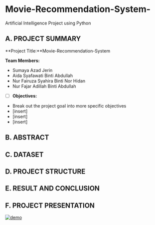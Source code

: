 # Movie-Recommendation-System-
Artificial Intelligence Project using Python
## A. PROJECT SUMMARY

**Project Title:**Movie-Recommendation-System

**Team Members:** 
- Sumaya Azad Jerin
- Aida Syafawati Binti Abdullah
- Nur Fairuza Syahira Binti Nor Hidan
- Nur Fajar Adillah Binti Abdullah


- [ ] **Objectives:**
- Break out the project goal into more specific objectives
- [insert]
- [insert]
- [insert]











##  B. ABSTRACT 












## C.  DATASET









## D.   PROJECT STRUCTURE









## E.  RESULT AND CONCLUSION







## F.   PROJECT PRESENTATION 







[![demo](https://img.youtube.com/vi/-R64Lh1Qwl_0.jpg)](https://www.youtube.com/watch?v=R64Lh1Qwl_0 "demo")

